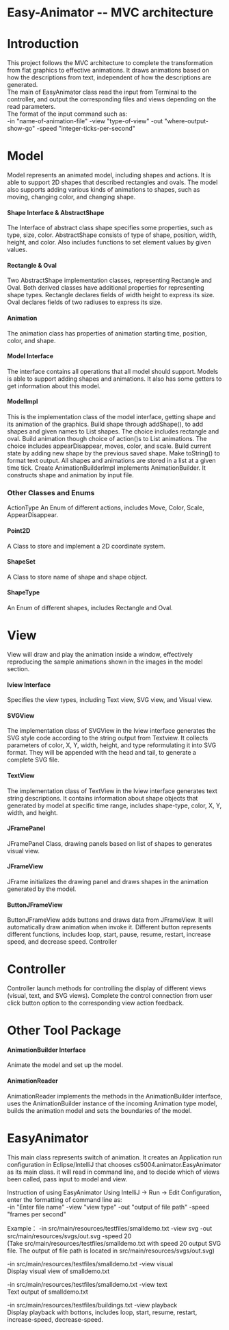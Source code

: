 # Easy-Animator -- MVC architecture
# Introduction
This project follows the MVC architecture to complete the transformation from flat graphics to effective animations. It draws animations based on how the descriptions from text, independent of how the descriptions are generated. <br>
The main of EasyAnimator class read the input from Terminal to the controller, and output the corresponding files and views depending on the read parameters. <br>
The format of the input command such as:<br>
 -in "name-of-animation-file" -view "type-of-view" -out "where-output-show-go" -speed "integer-ticks-per-second"


# Model

Model represents an animated model, including shapes and actions. It is able to support 2D shapes that described rectangles and ovals. The model also supports adding various kinds of animations to shapes, such as moving, changing color, and changing shape.

#### Shape Interface & AbstractShape
The Interface of abstract class shape specifies some properties, such as type, size, color. 
AbstractShape consists of type of shape, position, width, height, and color. Also includes functions to set element values by given values.

#### Rectangle & Oval
Two AbstractShape implementation classes, representing Rectangle and Oval. Both derived classes have additional properties for representing shape types.
Rectangle declares fields of width height to express its size.
Oval declares fields of two radiuses to express its size.

#### Animation
The animation class has properties of animation starting time, position, color, and shape.

#### Model Interface
The interface contains all operations that all model should support. Models is able to support adding shapes and animations. It also has some getters to get information about this model.

#### ModelImpl
This is the implementation class of the model interface, getting shape and its animation of the graphics. 
Build shape through addShape(), to add shapes and given names to List<ShapeSet> shapes. The choice includes rectangle and oval. 
Build animation though choice of action()s to List<Animation> animations. The choice includes appearDisappear, moves, color, and scale. 
Build current state by adding new shape by the previous saved shape. 
Make toString() to format text output.
All shapes and animations are stored in a list at a given time tick. 
Create AnimationBuilderImpl implements AnimationBuilder. It constructs shape and animation by input file. 

### Other Classes and Enums
ActionType
An Enum of different actions, includes Move, Color, Scale, AppearDisappear.

#### Point2D
A Class to store and implement a 2D coordinate system.

#### ShapeSet
A Class to store name of shape and shape object.

#### ShapeType
An Enum of different shapes, includes Rectangle and Oval.



# View

View will draw and play the animation inside a window, effectively reproducing the sample animations shown in the images in the model section.

#### Iview Interface
Specifies the view types, including Text view, SVG view, and Visual view.

#### SVGView
The implementation class of SVGView in the Iview interface generates the SVG style code according to the string output from Textview. It collects parameters of color, X, Y, width, height, and type reformulating it into SVG format. They will be appended with the head and tail, to generate a complete SVG file. 

#### TextView
The implementation class of TextView in the Iview interface generates text string descriptions. It contains information about shape objects that generated by model at specific time range, includes shape-type, color, X, Y, width, and height.

#### JFramePanel
JFramePanel Class, drawing panels based on list of shapes to generates visual view.

#### JFrameView
JFrame initializes the drawing panel and draws shapes in the animation generated by the model.

#### ButtonJFrameView
ButtonJFrameView adds buttons and draws data from JFrameView. It will automatically draw animation when invoke it. Different button represents different functions, includes loop, start, pause, resume, restart, increase speed, and decrease speed. 
Controller

# Controller
Controller launch methods for controlling the display of different views (visual, text, and SVG views). Complete the control connection from user click button option to the corresponding view action feedback.


# Other Tool Package
#### AnimationBuilder Interface
Animate the model and set up the model.

#### AnimationReader
AnimationReader implements the methods in the AnimationBuilder interface, uses the AnimationBuilder instance of the incoming Animation type model, builds the animation model and sets the boundaries of the model.



# EasyAnimator
This main class represents switch of animation. It creates an Application run configuration in Eclipse/IntelliJ that chooses cs5004.animator.EasyAnimator as its main class. it will read in command line, and to decide which of views been called, pass input to model and view. 

Instruction of using EasyAnimator
Using IntelliJ → Run → Edit Configuration, enter the formatting of command line as:<br>
 -in "Enter file name" -view "view type" -out "output of file path" -speed "frames per second"
 
 Example：
 -in src/main/resources/testfiles/smalldemo.txt -view svg -out src/main/resources/svgs/out.svg -speed 20 <br>
 (Take src/main/resources/testfiles/smalldemo.txt with speed 20 output SVG file. The output of file path is located in src/main/resources/svgs/out.svg)
 
 -in src/main/resources/testfiles/smalldemo.txt -view visual <br>
 Display visual view of smalldemo.txt
 
 -in src/main/resources/testfiles/smalldemo.txt -view text <br>
 Text output of smalldemo.txt
 
 -in src/main/resources/testfiles/buildings.txt -view playback <br>
 Display playback with bottons, includes loop, start, resume, restart, increase-speed, decrease-speed.
